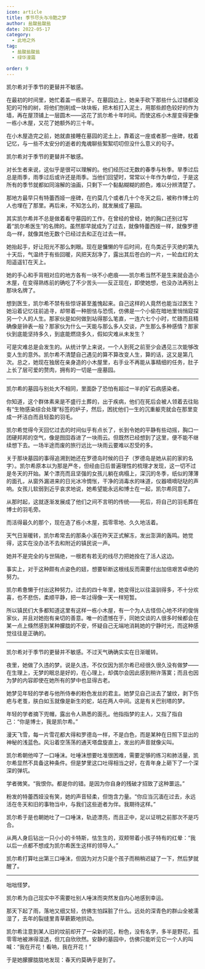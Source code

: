 ```yaml
---
icon: article
title: 季节尽头与冷酷之梦
author: 盐酸盐酸盐
date: 2022-05-17
category:
  - 此地之外
tag:
  - 盐酸盐酸盐
  - 绿华漫霜

order: 9
---
```


凯尔希对于季节的更替并不敏感。

在最初的时间里，她忙着盖一栋房子。在墓园边上，她亲手砍下那些什么过错都没犯的可怜的树，将他们刨削成一块块板，把木桩打入泥土，用那些颜色较好的作为墙，再在屋顶铺上一层圆木——这花了凯尔希十年时间。而使这栋小木屋变得更像一栋小木屋，又花了她额外的三十年。

<!-- more -->

在小木屋造完之前，她就直接睡在墓园的泥土上，靠着这一座或者那一座碑，枕着记忆，与一些不太安分的逝者的鬼魂聊些絮絮叨叨但没什么意义的句子。

凯尔希对于季节的更替并不敏感。

对长生者来说，这似乎是很可以理解的。他们经历过无数的春季与秋季。旱季过后总是雨季，雨季过后或许还是雨季。当他们回望时，常常以十年作为单位，于是这所有的季节就都如同溶解的油画，只剩下一个黏黏糊糊的颜色，难以分辨清楚了。

那地方最早只有特蕾西娅一座碑，在约莫几个或者几十个冬天之后，被称作博士的人也埋在了那里。再后来，不知怎么的，就发展成了墓园。

其实凯尔希并不总是做着看守墓园的工作，在曾经的曾经，她的胸口还别过写着“凯尔希医生”的名牌的。虽然那早就成为了过去，就像特蕾西娅一样，就像罗德岛一样，就像其他无数个已经过去和正在过去一样。

她抬起手，好让阳光不那么刺眼。现在是慵懒的午后时间，在鸟类近乎灭绝的第九十天后，气温终于有些回暖，风把天刮净了，露出其后苍白的一片，一轮血红的太阳遥遥钉在天上。

她的手心和手背相对应的地方各有一块不小疤痕——凯尔希当然不是生来就会造小木屋，在变得熟练前的确吃了不少苦头——反正现在，即使她想，也没办法再别上那块名牌了。

想到医生，凯尔希不禁有些惊讶甚至羞愧起来。自己这样的人竟然也能当过医生？她沿着记忆往前追寻，却带着一种胆怯与恐慌，仿佛是一个小偷在暗地里悄悄窥探另一个人的人生。那家伙是如何做到站得那么笔直，一连六七个小时，忙碌而且精确像是钟表一般？那家伙为什么一天能与那么多人交谈，产生那么多种感情？那家伙到底能坚持多久，到底能燃烧多久，假如灾难从未发生？

可是灾难总是会发生的。从统计学上来说，一个人到死之前至少会遇见三次能够改变人生的意外。凯尔希不清楚自己遇见的算不算改变人生，算的话，这又是第几次。总之，她现在独居在亲身造的小木屋里，右手业不再能从事精细的任务，肚子上长了层可爱的赘肉，拥有的一切是一座墓园。

---

凯尔希的墓园与别处大不相同，里面卧了恐怕有超过一半的矿石病感染者。

你知道，这个群体素来是不盛行土葬的，出于疾病，他们在死后会被人领着去往贴有“生物感染综合处理”标签的炉子，然后，困扰他们一生的沉重躯壳就会在那里变成一抔洁白而且轻盈的羽毛。

凯尔希觉得今天回忆过去的时间似乎有点长了，长到令她的平静有些动摇，胸口一团硬邦邦的空气，像是囫囵吞进了一块雨云。但既然已经想到了这里，便不能不继续想下去。一场半途而废的旅行远比一块雨云要难以忍受的多。

关于那块墓园的事得追溯到她还在罗德岛时候的日子（罗德岛是她从前的家的名字）。凯尔希原本以为那是严冬，但经由日后普遍理性的梳理才发现，这一切不过是冬天的开始。某个漂亮而且坚强的女孩儿躺在病榻上，深沉的冬季，纸似的薄薄的面孔，从窗外漏进来的日光冰冷惆怅，干净的消毒水的味道，仪器嘀嘀哒哒的声响。女孩儿软弱到近乎哀求地说，她希望能永远和博士在一起，凯尔希同意了。

从那时起，这就逐渐发展成了他们之间不言明的传统——死后，将自己的羽毛葬在博士的羽毛旁。

而活得最久的那个，现在造了栋小木屋，孤零零地、久久地活着。

天气日渐暖转，凯尔希常去的那条小溪在昨天正式解冻，发出澎湃的轰鸣。她觉得，这实在没办法不去和附近的镇民说一声。

她并不是完全的与世隔绝，一根若有若无的线尽力把她拴在了活人这边。

事实上，对于这种颇有点姿色的妞，想要斩断这根线反而需要付出加倍艰苦卓绝的努力。

凯尔希惫懒于付出这种努力，过去的四十年里，她变得比以往温驯得多，不十分欢喜，也不悲伤，柔顺平静，把一年过得像一天一样短暂。

所以镇民们大多都知道这里有这样一栋小木屋，有一个为人古怪但心地不坏的俊俏家伙，并且对她抱有亲切的善意。唯一的遗憾在于，同她交谈的人很多时候都会在某一点上倏然感到某种朦胧的不安，怀疑自己无端地消耗她的宁静时光，而这种感觉往往是正确的。

---

凯尔希对于季节的更替并不敏感。不过天气确确实实在日渐暖转。

夜里，她做了久违的梦。说是久违，不仅仅因为凯尔希已经很久很久没有做梦——在生理上，无梦的眠总是好的，在心理上，却偶尔会因此感到稍许落寞；而且也因为梦的内容即使在她所有的梦中也显得古老。

她梦见年轻的学者与他所侍奉的粉色发丝的君主。她梦见自己淡去了皱纹，剥下伤疤与老茧，肤白如玉就像是新生的蛇，站在两人中间。这是有关巴别塔的梦。

年轻的学者摘下兜帽，露出令人熟悉的面孔。他指指梦的主人，又指了指自己：“你是博士，我是凯尔希。”

漫天飞雪，每一片雪花都大得和罗德岛一样，不是白色，而是某种在日照下显出的神秘的浅蓝色。风沿着空荡荡的通天塔盘旋直上，发出的声音就像尖叫。

凯尔希朝他啐了一口唾沫。吐唾沫想要吐准很困难，需要足够的练习和肺活量，凯尔希显然不具备这种条件。但是梦里这口吐得相当之好，在青年身上砸下了一个深深的弹坑。

学者微笑。“我恨你。都是你的错。是因为你自身的残破才招致了这种噩运。”

粉发的特蕾西娅没有笑，她的声音轻柔，但饱含力量。“你应当沉湎在过去，永远活在冬天和旧的事物当中，与我们这些逝者为伴。我期待这样。”

凯尔希于是也朝她吐了一口唾沫，轨迹漂亮，而且正中，足以证明之前那次不是巧合。

从两人身后钻出一只小小的卡特斯，怯生生的，双颊带着小孩子特有的红晕：“我以后一点都不想成为凯尔希医生这样的领导人。”

凯尔希打算吐出第三口唾沫，但因为对方只是个孩子而稍稍迟疑了一下，然后梦就醒了。

---

咄咄怪梦。

凯尔希为自己现实中不需要吐别人唾沫而突然发自内心地感到幸运。

那天下起了雨，落地又细又轻，仿佛生怕踩脏了什么。远处的深青色的群山全被濡湿了，去年的裂缝里青草簌簌地拱动。

凯尔希注意到某人旧的坟前却开了一朵新的花，粉色，没有名字，多半是野花，孤零零地被淋得湿透，但兀自欣欣然。安静的墓园中，仿佛只能听见它一个人的叫喊：“我在开花！看呐，我在开花！”

于是她朦朦胧胧地发现：春天约莫确乎是到了。<eod />

<ArticleAd />